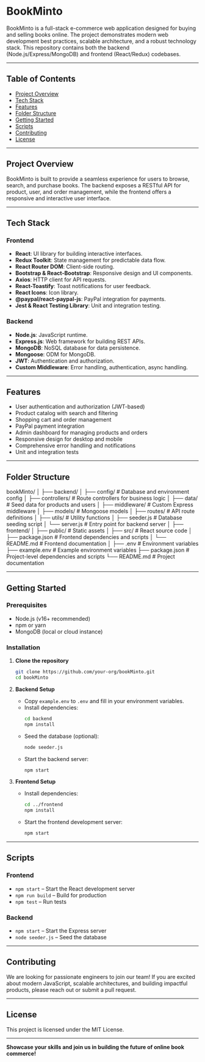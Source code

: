# BookMinto

BookMinto is a full-stack e-commerce web application designed for buying and selling books online. The project demonstrates modern web development best practices, scalable architecture, and a robust technology stack. This repository contains both the backend (Node.js/Express/MongoDB) and frontend (React/Redux) codebases.

---

## Table of Contents

- [Project Overview](#project-overview)
- [Tech Stack](#tech-stack)
- [Features](#features)
- [Folder Structure](#folder-structure)
- [Getting Started](#getting-started)
- [Scripts](#scripts)
- [Contributing](#contributing)
- [License](#license)

---

## Project Overview

BookMinto is built to provide a seamless experience for users to browse, search, and purchase books. The backend exposes a RESTful API for product, user, and order management, while the frontend offers a responsive and interactive user interface.

---

## Tech Stack

### Frontend

- **React**: UI library for building interactive interfaces.
- **Redux Toolkit**: State management for predictable data flow.
- **React Router DOM**: Client-side routing.
- **Bootstrap & React-Bootstrap**: Responsive design and UI components.
- **Axios**: HTTP client for API requests.
- **React-Toastify**: Toast notifications for user feedback.
- **React Icons**: Icon library.
- **@paypal/react-paypal-js**: PayPal integration for payments.
- **Jest & React Testing Library**: Unit and integration testing.

### Backend

- **Node.js**: JavaScript runtime.
- **Express.js**: Web framework for building REST APIs.
- **MongoDB**: NoSQL database for data persistence.
- **Mongoose**: ODM for MongoDB.
- **JWT**: Authentication and authorization.
- **Custom Middleware**: Error handling, authentication, async handling.

---

## Features

- User authentication and authorization (JWT-based)
- Product catalog with search and filtering
- Shopping cart and order management
- PayPal payment integration
- Admin dashboard for managing products and orders
- Responsive design for desktop and mobile
- Comprehensive error handling and notifications
- Unit and integration tests

---

## Folder Structure

bookMinto/
│
├── backend/
│   ├── config/           # Database and environment config
│   ├── controllers/      # Route controllers for business logic
│   ├── data/             # Seed data for products and users
│   ├── middleware/       # Custom Express middleware
│   ├── models/           # Mongoose models
│   ├── routes/           # API route definitions
│   ├── utils/            # Utility functions
│   ├── seeder.js         # Database seeding script
│   └── server.js         # Entry point for backend server
│
├── frontend/
│   ├── public/           # Static assets
│   ├── src/              # React source code
│   ├── package.json      # Frontend dependencies and scripts
│   └── README.md         # Frontend documentation
│
├── .env                  # Environment variables
├── example.env           # Example environment variables
├── package.json          # Project-level dependencies and scripts
└── README.md             # Project documentation

---

## Getting Started

### Prerequisites

- Node.js (v16+ recommended)
- npm or yarn
- MongoDB (local or cloud instance)

### Installation

1. **Clone the repository**
   ```sh
   git clone https://github.com/your-org/bookMinto.git
   cd bookMinto
   ```

2. **Backend Setup**
   - Copy `example.env` to `.env` and fill in your environment variables.
   - Install dependencies:
     ```sh
     cd backend
     npm install
     ```
   - Seed the database (optional):
     ```sh
     node seeder.js
     ```
   - Start the backend server:
     ```sh
     npm start
     ```

3. **Frontend Setup**
   - Install dependencies:
     ```sh
     cd ../frontend
     npm install
     ```
   - Start the frontend development server:
     ```sh
     npm start
     ```

---

## Scripts

### Frontend

- `npm start` – Start the React development server
- `npm run build` – Build for production
- `npm test` – Run tests

### Backend

- `npm start` – Start the Express server
- `node seeder.js` – Seed the database

---

## Contributing

We are looking for passionate engineers to join our team! If you are excited about modern JavaScript, scalable architectures, and building impactful products, please reach out or submit a pull request.

---

## License

This project is licensed under the MIT License.

---

**Showcase your skills and join us in building the future of online book commerce!**
```

